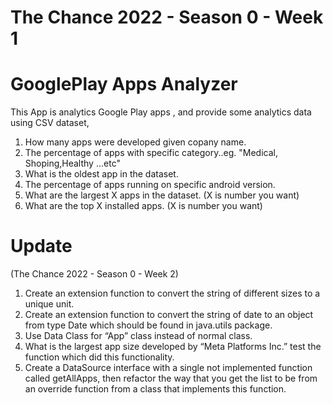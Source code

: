 # The Chance 2022 - Season 0 - Week 1
# GooglePlay Apps Analyzer
This App is analytics Google Play apps , and provide some analytics data using CSV dataset,
1. How many apps were developed given copany name.
2. The percentage of apps with specific category..eg. "Medical, Shoping,Healthy ...etc"
3. What is the oldest app in the dataset. 
4. The percentage of apps running on specific android version. 
5. What are the largest X apps in the dataset. (X is number you want)
6. What are the top X installed apps. (X is number you want)

# Update 
(The Chance 2022 - Season 0 - Week 2)
1. Create an extension function to convert the string of different sizes to a unique unit.
2. Create an extension function to convert the string of date to an object from type Date which should be found in java.utils package.
3. Use Data Class for “App” class instead of normal class.
4. What is the largest app size developed by “Meta Platforms Inc.” test the function which did this functionality. 
5. Create a DataSource interface with a single not implemented function called getAllApps, then refactor the way that you get the list to be from an override function from a class that implements this function.
